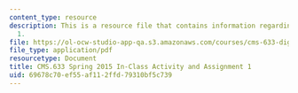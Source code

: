 ```yaml
---
content_type: resource
description: This is a resource file that contains information regarding assignment
  1.
file: https://ol-ocw-studio-app-qa.s3.amazonaws.com/courses/cms-633-digital-humanities-spring-2015/69678c70ef55af112ffd79310bf5c739_MITCMS_633S15_Assignment1.pdf
file_type: application/pdf
resourcetype: Document
title: CMS.633 Spring 2015 In-Class Activity and Assignment 1
uid: 69678c70-ef55-af11-2ffd-79310bf5c739
---
```

